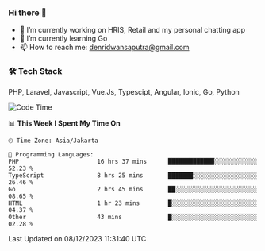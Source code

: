 ### Hi there 👋

- 🔭 I’m currently working on HRIS, Retail and my personal chatting app
- 🌱 I’m currently learning Go
- 📫 How to reach me: denridwansaputra@gmail.com


### 🛠 Tech Stack
PHP, Laravel, Javascript, Vue.Js, Typescipt, Angular, Ionic, Go, Python


<!--START_SECTION:waka-->
![Code Time](http://img.shields.io/badge/Code%20Time-3%2C963%20hrs%2039%20mins-blue)

📊 **This Week I Spent My Time On** 

```text
🕑︎ Time Zone: Asia/Jakarta

💬 Programming Languages: 
PHP                      16 hrs 37 mins      █████████████░░░░░░░░░░░░   52.23 % 
TypeScript               8 hrs 25 mins       ███████░░░░░░░░░░░░░░░░░░   26.46 % 
Go                       2 hrs 45 mins       ██░░░░░░░░░░░░░░░░░░░░░░░   08.65 % 
HTML                     1 hr 23 mins        █░░░░░░░░░░░░░░░░░░░░░░░░   04.37 % 
Other                    43 mins             █░░░░░░░░░░░░░░░░░░░░░░░░   02.28 % 
```


 Last Updated on 08/12/2023 11:31:40 UTC
<!--END_SECTION:waka-->
